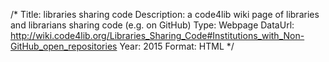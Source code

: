 /*
Title: libraries sharing code
Description: a code4lib wiki page of libraries and librarians sharing code (e.g. on GitHub)
Type: Webpage
DataUrl: http://wiki.code4lib.org/Libraries_Sharing_Code#Institutions_with_Non-GitHub_open_repositories
Year: 2015
Format: HTML
*/